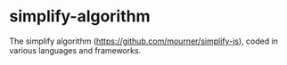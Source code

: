 # simplify-algorithm
The simplify algorithm (https://github.com/mourner/simplify-js), coded in various languages and frameworks.
